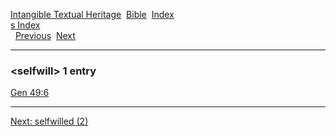 [Intangible Textual Heritage](../../index)  [Bible](../index) 
[Index](index)   
[s Index](_s_)  
  [Previous](c09975)  [Next](c09977) 

------------------------------------------------------------------------

### &lt;selfwill&gt; 1 entry

[Gen 49:6](../kjv/gen049.htm#006)  

------------------------------------------------------------------------

[Next: selfwilled (2)](c09977)

